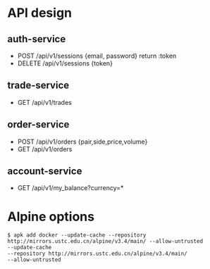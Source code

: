 # API design

## auth-service
- POST /api/v1/sessions {email, password} return :token
- DELETE /api/v1/sessions {token}

## trade-service
- GET /api/v1/trades

## order-service
- POST /api/v1/orders {pair,side,price,volume}
- GET /api/v1/orders

## account-service
- GET /api/v1/my_balance?currency=*

# Alpine options

```
$ apk add docker --update-cache --repository http://mirrors.ustc.edu.cn/alpine/v3.4/main/ --allow-untrusted
--update-cache
--repository http://mirrors.ustc.edu.cn/alpine/v3.4/main/
--allow-untrusted
```

